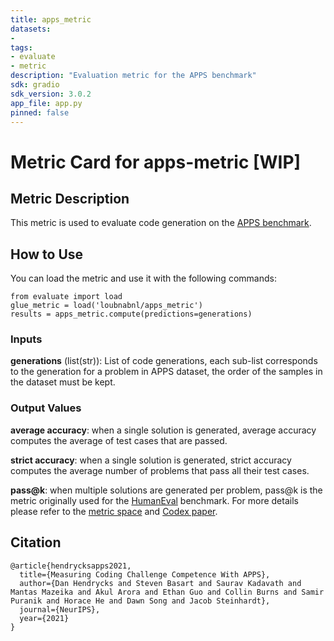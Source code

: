 ```yaml
---
title: apps_metric
datasets:
-  
tags:
- evaluate
- metric
description: "Evaluation metric for the APPS benchmark"
sdk: gradio
sdk_version: 3.0.2
app_file: app.py
pinned: false
---
```


# Metric Card for apps-metric [WIP]

## Metric Description
This metric is used to evaluate code generation on the [APPS benchmark](https://huggingface.co/datasets/codeparrot/apps).

## How to Use
You can load the metric and use it with the following commands:
```
from evaluate import load
glue_metric = load('loubnabnl/apps_metric')
results = apps_metric.compute(predictions=generations)
```

### Inputs
**generations** (list(str)): List of code generations, each sub-list corresponds to the generation for a problem in APPS dataset, the order of the samples in the dataset must be kept.

### Output Values

**average accuracy**: when a single solution is generated, average accuracy computes the average of test cases that are passed.

**strict accuracy**: when a single solution is generated, strict accuracy computes the average number of problems that pass all their test cases.

**pass@k**: when multiple solutions are generated per problem, pass@k is the metric originally used for the [HumanEval](https://huggingface.co/datasets/openai_humaneval) benchmark. For more details please refer to the [metric space](https://huggingface.co/spaces/evaluate-metric/code_eval) and [Codex paper](https://arxiv.org/pdf/2107.03374v2.pdf).

## Citation
```
@article{hendrycksapps2021,
  title={Measuring Coding Challenge Competence With APPS},
  author={Dan Hendrycks and Steven Basart and Saurav Kadavath and Mantas Mazeika and Akul Arora and Ethan Guo and Collin Burns and Samir Puranik and Horace He and Dawn Song and Jacob Steinhardt},
  journal={NeurIPS},
  year={2021}
}
``` 
